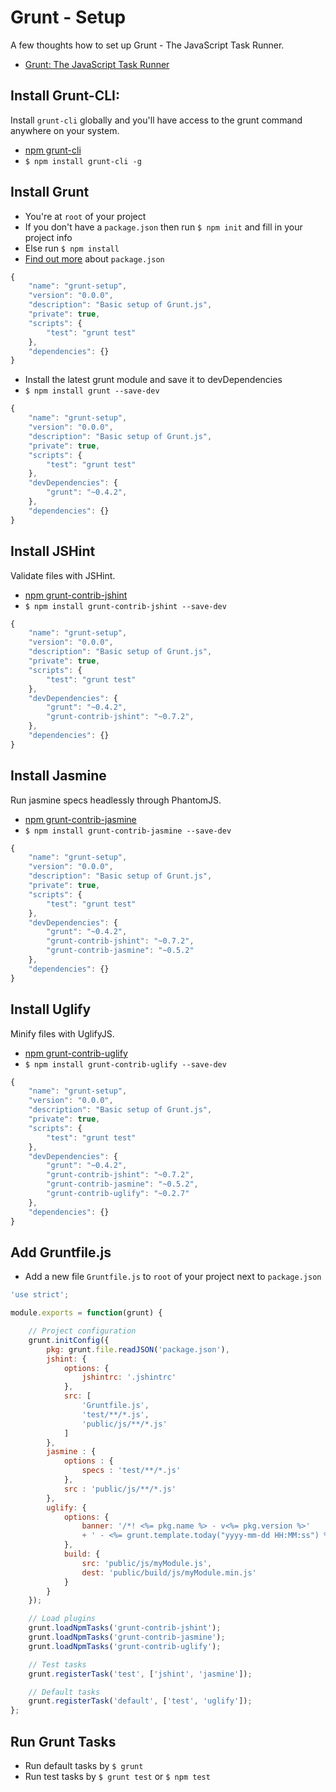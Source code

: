 # Grunt - Setup

A few thoughts how to set up Grunt - The JavaScript Task Runner.

- [Grunt: The JavaScript Task Runner][grunt.js]

## Install Grunt-CLI:

Install `grunt-cli` globally and you'll have access to the grunt command anywhere on your system.

- [npm grunt-cli][grunt-cli]
- `$ npm install grunt-cli -g`

## Install Grunt

- You're at `root` of your project
- If you don't have a `package.json` then run `$ npm init` and fill in your project info
- Else run `$ npm install`
- [Find out more][package.json] about `package.json`

```javascript
{
    "name": "grunt-setup",
    "version": "0.0.0",
    "description": "Basic setup of Grunt.js",
    "private": true,
    "scripts": {
        "test": "grunt test"
    },
    "dependencies": {}
}
```

- Install the latest grunt module and save it to devDependencies
- `$ npm install grunt --save-dev`

```javascript
{
    "name": "grunt-setup",
    "version": "0.0.0",
    "description": "Basic setup of Grunt.js",
    "private": true,
    "scripts": {
        "test": "grunt test"
    },
    "devDependencies": {
        "grunt": "~0.4.2",
    },
    "dependencies": {}
}
```

## Install JSHint

Validate files with JSHint.

- [npm grunt-contrib-jshint][grunt-contrib-jshint]
- `$ npm install grunt-contrib-jshint --save-dev`

```javascript
{
    "name": "grunt-setup",
    "version": "0.0.0",
    "description": "Basic setup of Grunt.js",
    "private": true,
    "scripts": {
        "test": "grunt test"
    },
    "devDependencies": {
        "grunt": "~0.4.2",
        "grunt-contrib-jshint": "~0.7.2",
    },
    "dependencies": {}
}
```

## Install Jasmine

Run jasmine specs headlessly through PhantomJS.

- [npm grunt-contrib-jasmine][grunt-contrib-jasmine]
- `$ npm install grunt-contrib-jasmine --save-dev`

```javascript
{
    "name": "grunt-setup",
    "version": "0.0.0",
    "description": "Basic setup of Grunt.js",
    "private": true,
    "scripts": {
        "test": "grunt test"
    },
    "devDependencies": {
        "grunt": "~0.4.2",
        "grunt-contrib-jshint": "~0.7.2",
        "grunt-contrib-jasmine": "~0.5.2"
    },
    "dependencies": {}
}
```

## Install Uglify

Minify files with UglifyJS.

- [npm grunt-contrib-uglify][grunt-contrib-uglify]
- `$ npm install grunt-contrib-uglify --save-dev`

```javascript
{
    "name": "grunt-setup",
    "version": "0.0.0",
    "description": "Basic setup of Grunt.js",
    "private": true,
    "scripts": {
        "test": "grunt test"
    },
    "devDependencies": {
        "grunt": "~0.4.2",
        "grunt-contrib-jshint": "~0.7.2",
        "grunt-contrib-jasmine": "~0.5.2",
        "grunt-contrib-uglify": "~0.2.7"
    },
    "dependencies": {}
}
```

## Add Gruntfile.js

- Add a new file `Gruntfile.js` to `root` of your project next to `package.json`

```javascript
'use strict';

module.exports = function(grunt) {

    // Project configuration
    grunt.initConfig({
        pkg: grunt.file.readJSON('package.json'),
        jshint: {
            options: {
                jshintrc: '.jshintrc'
            },
            src: [
                'Gruntfile.js',
                'test/**/*.js',
                'public/js/**/*.js'
            ]
        },
        jasmine : {
            options : {
                specs : 'test/**/*.js'
            },
            src : 'public/js/**/*.js'
        },
        uglify: {
            options: {
                banner: '/*! <%= pkg.name %> - v<%= pkg.version %>' 
                + ' - <%= grunt.template.today("yyyy-mm-dd HH:MM:ss") %> */\n'
            },
            build: {
                src: 'public/js/myModule.js',
                dest: 'public/build/js/myModule.min.js'
            }
        }
    });

    // Load plugins
    grunt.loadNpmTasks('grunt-contrib-jshint');
    grunt.loadNpmTasks('grunt-contrib-jasmine');
    grunt.loadNpmTasks('grunt-contrib-uglify');

    // Test tasks
    grunt.registerTask('test', ['jshint', 'jasmine']);

    // Default tasks
    grunt.registerTask('default', ['test', 'uglify']);
};
```
## Run Grunt Tasks

- Run default tasks by `$ grunt`
- Run test tasks by `$ grunt test` or `$ npm test`

[grunt.js]: http://gruntjs.com/
[package.json]: https://npmjs.org/doc/json.html

[grunt-cli]: https://npmjs.org/package/grunt-cli
[grunt-contrib-jshint]: https://npmjs.org/package/grunt-contrib-jshint
[grunt-contrib-uglify]: https://npmjs.org/package/grunt-contrib-uglify
[grunt-contrib-jasmine]: https://npmjs.org/package/grunt-contrib-jasmine